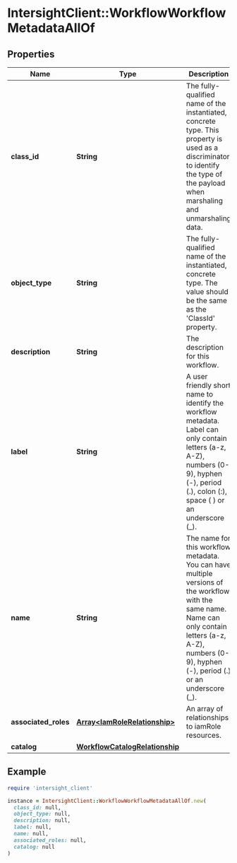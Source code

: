 # IntersightClient::WorkflowWorkflowMetadataAllOf

## Properties

| Name | Type | Description | Notes |
| ---- | ---- | ----------- | ----- |
| **class_id** | **String** | The fully-qualified name of the instantiated, concrete type. This property is used as a discriminator to identify the type of the payload when marshaling and unmarshaling data. | [default to &#39;workflow.WorkflowMetadata&#39;] |
| **object_type** | **String** | The fully-qualified name of the instantiated, concrete type. The value should be the same as the &#39;ClassId&#39; property. | [default to &#39;workflow.WorkflowMetadata&#39;] |
| **description** | **String** | The description for this workflow. | [optional] |
| **label** | **String** | A user friendly short name to identify the workflow metadata. Label can only contain letters (a-z, A-Z), numbers (0-9), hyphen (-), period (.), colon (:), space ( ) or an underscore (_). | [optional] |
| **name** | **String** | The name for this workflow metadata. You can have multiple versions of the workflow with the same name. Name can only contain letters (a-z, A-Z), numbers (0-9), hyphen (-), period (.) or an underscore (_). | [optional] |
| **associated_roles** | [**Array&lt;IamRoleRelationship&gt;**](IamRoleRelationship.md) | An array of relationships to iamRole resources. | [optional] |
| **catalog** | [**WorkflowCatalogRelationship**](WorkflowCatalogRelationship.md) |  | [optional] |

## Example

```ruby
require 'intersight_client'

instance = IntersightClient::WorkflowWorkflowMetadataAllOf.new(
  class_id: null,
  object_type: null,
  description: null,
  label: null,
  name: null,
  associated_roles: null,
  catalog: null
)
```

